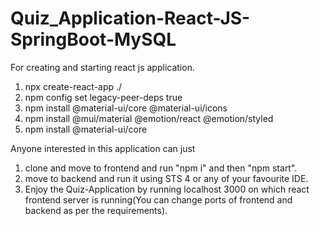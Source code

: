 # Quiz_Application-React-JS-SpringBoot-MySQL
For creating and starting react js application.

1. npx create-react-app ./
2. npm config set legacy-peer-deps true
3. npm install @material-ui/core @material-ui/icons
4. npm install @mui/material @emotion/react @emotion/styled
5. npm install @material-ui/core

Anyone interested in this application can just
1. clone and move to frontend and run "npm i" and then "npm start".
2.  move to backend and run it using STS 4 or any of your favourite IDE.
3. Enjoy the Quiz-Application by running localhost 3000 on which react frontend server is running(You can change ports of frontend and backend as per the requirements).